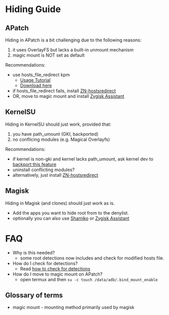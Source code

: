 # Hiding Guide

## APatch
 Hiding in APatch is a bit challenging due to the following reasons:
  1. it uses OverlayFS but lacks a built-in unmount mechanism
  2. magic mount is NOT set as default

 Recommendations: 
   - use hosts_file_redirect kpm
      - [Usage Tutorial](https://github.com/backslashxx/bindhosts/issues/3)
      - [Download here](https://github.com/AndroidPatch/kpm/releases)
   - if hosts_file_redirect fails, install [ZN-hostsredirect](https://github.com/aviraxp/ZN-hostsredirect/releases)
   - OR, move to magic mount and install [Zygisk Assistant](https://github.com/snake-4/Zygisk-Assistant)

## KernelSU
 Hiding in KernelSU should just work, provided that:
  1. you have path_umount (GKI, backported)
  2. no conflicing modules (e.g. Magical Overlayfs)

 Recommendations:
  - if kernel is non-gki and kernel lacks path_umount, ask kernel dev to [backport this feature](https://github.com/tiann/KernelSU/pull/1464)
  - uninstall conflicting modules? 
  - alternatively, just install [ZN-hostsredirect](https://github.com/aviraxp/ZN-hostsredirect/releases)

## Magisk
 Hiding in Magisk (and clones) should just work as is.
 - Add the apps you want to hide root from to the denylist.
 - optionally you can also use [Shamiko](https://github.com/LSPosed/LSPosed.github.io/releases/) or [Zygisk Assistant](https://github.com/snake-4/Zygisk-Assistant)

# FAQ
 - Why is this needed?
   - some root detections now includes and check for modified hosts file.
 - How do I check for detections?
   - Read [how to check for detections](https://github.com/backslashxx/bindhosts/issues/4)
 - How do I move to magic mount on APatch?
   - open termux and then ```su -c touch /data/adb/.bind_mount_enable```

## Glossary of terms
 - magic mount - mounting method primarily used by magisk
